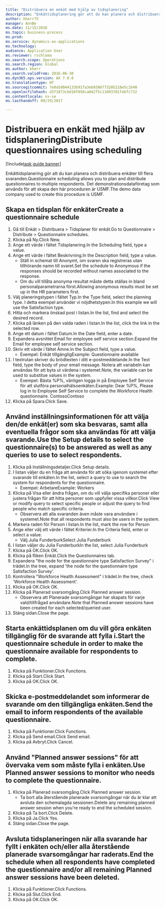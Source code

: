 ```yaml
--- 
title: "Distribuera en enkät med hjälp av tidsplanering"
description: "Enkättidsplanering gör att du kan planera och distribuera enkäter till flera svaranden."
author: kherr75
manager: AnnBe
ms.date: 11/15/2016
ms.topic: business-process
ms.prod: 
ms.service: dynamics-ax-applications
ms.technology: 
audience: Application User
ms.reviewer: rschloma
ms.search.scope: Operations
ms.search.region: Global
ms.author: kherr
ms.search.validFrom: 2016-06-30
ms.dyn365.ops.version: AX 7.0.0
ms.translationtype: HT
ms.sourcegitcommit: 7e0a5d044133b917a3eb9386773205218e5c1b40
ms.openlocfilehash: d371873cbd16f050ca042f5c13d93781fe6fc732
ms.contentlocale: sv-se
ms.lasthandoff: 09/29/2017

---
```

# <a name="distribute-questionnaires-using-scheduling"></a><span data-ttu-id="d2d9a-103">Distribuera en enkät med hjälp av tidsplanering</span><span class="sxs-lookup"><span data-stu-id="d2d9a-103">Distribute questionnaires using scheduling</span></span>

[!include[task guide banner](../../includes/task-guide-banner.md)]

<span data-ttu-id="d2d9a-104">Enkättidsplanering gör att du kan planera och distribuera enkäter till flera svaranden.</span><span class="sxs-lookup"><span data-stu-id="d2d9a-104">Questionnaire scheduling allows you to plan and distribute questionnaires to multiple respondents.</span></span> <span data-ttu-id="d2d9a-105">Det demonstrationsdataföretag som används för att skapa den här proceduren är USMF.</span><span class="sxs-lookup"><span data-stu-id="d2d9a-105">The demo data company used to create this procedure is USMF.</span></span>


## <a name="create-a-questionnaire-schedule"></a><span data-ttu-id="d2d9a-106">Skapa en tidsplan för enkäter</span><span class="sxs-lookup"><span data-stu-id="d2d9a-106">Create a questionnaire schedule</span></span>
1. <span data-ttu-id="d2d9a-107">Gå till Enkät > Distribuera > Tidsplaner för enkät.</span><span class="sxs-lookup"><span data-stu-id="d2d9a-107">Go to Questionnaire > Distribute > Questionnaire schedules.</span></span>
2. <span data-ttu-id="d2d9a-108">Klicka på Ny.</span><span class="sxs-lookup"><span data-stu-id="d2d9a-108">Click New.</span></span>
3. <span data-ttu-id="d2d9a-109">Ange ett värde i fältet Tidsplanering.</span><span class="sxs-lookup"><span data-stu-id="d2d9a-109">In the Scheduling field, type a value.</span></span>
4. <span data-ttu-id="d2d9a-110">Ange ett värde i fältet Beskrivning.</span><span class="sxs-lookup"><span data-stu-id="d2d9a-110">In the Description field, type a value.</span></span>
    * <span data-ttu-id="d2d9a-111">Ställ in schemat till Anonymt, om svaren ska registreras utan tillhörande namn till svaret.</span><span class="sxs-lookup"><span data-stu-id="d2d9a-111">Set the schedule to Anonymous if the responses should be recorded without names associated to the response.</span></span>  
    * <span data-ttu-id="d2d9a-112">Om du vill tillåta anonyma resultat måste detta ställas in bland personalparametrarna först.</span><span class="sxs-lookup"><span data-stu-id="d2d9a-112">Allowing anonymous results must be set up in the HR parameters first.</span></span>  
5. <span data-ttu-id="d2d9a-113">Välj planeringstypen i fältet Typ.</span><span class="sxs-lookup"><span data-stu-id="d2d9a-113">In the Type field, select the planning type.</span></span>  <span data-ttu-id="d2d9a-114">I detta exempel använder vi nöjdhetstypen.</span><span class="sxs-lookup"><span data-stu-id="d2d9a-114">In this example we will use the Satisfaction type.</span></span>
6. <span data-ttu-id="d2d9a-115">Hitta och markera önskad post i listan.</span><span class="sxs-lookup"><span data-stu-id="d2d9a-115">In the list, find and select the desired record.</span></span>
7. <span data-ttu-id="d2d9a-116">Klicka på länken på den valda raden i listan.</span><span class="sxs-lookup"><span data-stu-id="d2d9a-116">In the list, click the link in the selected row.</span></span>
8. <span data-ttu-id="d2d9a-117">Ange ett datum i fältet Datum.</span><span class="sxs-lookup"><span data-stu-id="d2d9a-117">In the Date field, enter a date.</span></span>
9. <span data-ttu-id="d2d9a-118">Expandera avsnittet Email for employee self service section.</span><span class="sxs-lookup"><span data-stu-id="d2d9a-118">Expand the Email for employee self service section.</span></span>
10. <span data-ttu-id="d2d9a-119">Skriv ett värde i fältet Ämne.</span><span class="sxs-lookup"><span data-stu-id="d2d9a-119">In the Subject field, type a value.</span></span>
    * <span data-ttu-id="d2d9a-120">Exempel: Enkät tillgänglig</span><span class="sxs-lookup"><span data-stu-id="d2d9a-120">Example: Questionnaire available</span></span>  
11. <span data-ttu-id="d2d9a-121">I textrutan skriver du brödtexten i ditt e-postmeddelande.</span><span class="sxs-lookup"><span data-stu-id="d2d9a-121">In the Text field, type the body of your email message.</span></span> <span data-ttu-id="d2d9a-122">Notera att variabeln kan användas för att byta ut värdena i systemet.</span><span class="sxs-lookup"><span data-stu-id="d2d9a-122">Note, the variable can be used to substitue values in the system.</span></span>
    * <span data-ttu-id="d2d9a-123">Exempel: Bästa %P%, vänligen logga in på Employee Self Service för att slutföra personalhälsoenkäten.</span><span class="sxs-lookup"><span data-stu-id="d2d9a-123">Example:   Dear %P%,  Please log in to Employee Self Service to complete the Workforce Health questionnaire.</span></span>  <span data-ttu-id="d2d9a-124">Contoso</span><span class="sxs-lookup"><span data-stu-id="d2d9a-124">Contoso</span></span>  
12. <span data-ttu-id="d2d9a-125">Klicka på Spara.</span><span class="sxs-lookup"><span data-stu-id="d2d9a-125">Click Save.</span></span>

## <a name="use-the-setup-details-to-select-the-questionnaires-to-be-answered-as-well-as-any-queries-to-use-to-select-respondents"></a><span data-ttu-id="d2d9a-126">Använd inställningsinformationen för att välja den/de enkät(er) som ska besvaras, samt alla eventuella frågor som ska användas för att välja svarande.</span><span class="sxs-lookup"><span data-stu-id="d2d9a-126">Use the Setup details to select the questionnaire(s) to be answered as well as any queries to use to select respondents.</span></span>
1. <span data-ttu-id="d2d9a-127">Klicka på Inställningsdetaljer.</span><span class="sxs-lookup"><span data-stu-id="d2d9a-127">Click Setup details.</span></span>
2. <span data-ttu-id="d2d9a-128">I listan väljer du en fråga att använda för att söka igenom systemet efter svarande till enkäten.</span><span class="sxs-lookup"><span data-stu-id="d2d9a-128">In the list, select a query to use to search the system for respondents for the questionnaire.</span></span>
    * <span data-ttu-id="d2d9a-129">Exempel: Arbetare</span><span class="sxs-lookup"><span data-stu-id="d2d9a-129">Example: Workers</span></span>  
3. <span data-ttu-id="d2d9a-130">Klicka på Visa eller ändra frågan, om du vill välja specifika personer eller justera frågan för att hitta personer som uppfyller vissa villkor.</span><span class="sxs-lookup"><span data-stu-id="d2d9a-130">Click View or modify query to select specific people or adjust the query to find people who match specific criteria.</span></span>
    * <span data-ttu-id="d2d9a-131">Observera att alla svaranden även måste vara användare i systemet.</span><span class="sxs-lookup"><span data-stu-id="d2d9a-131">Note that all respondents must also be users in the system.</span></span>  
4. <span data-ttu-id="d2d9a-132">Markera raden för Person i listan.</span><span class="sxs-lookup"><span data-stu-id="d2d9a-132">In the list, mark the row for Person</span></span>
5. <span data-ttu-id="d2d9a-133">Ange eller välj ett värde i fältet Kriterier.</span><span class="sxs-lookup"><span data-stu-id="d2d9a-133">In the Criteria field, enter or select a value.</span></span>
    * <span data-ttu-id="d2d9a-134">Välj Julia Funderburk</span><span class="sxs-lookup"><span data-stu-id="d2d9a-134">Select Julia Funderburk</span></span>  
6. <span data-ttu-id="d2d9a-135">I listan väljer du Julia Funderburk</span><span class="sxs-lookup"><span data-stu-id="d2d9a-135">In the list, select Julia Funderburk</span></span>
7. <span data-ttu-id="d2d9a-136">Klicka på OK.</span><span class="sxs-lookup"><span data-stu-id="d2d9a-136">Click OK.</span></span>
8. <span data-ttu-id="d2d9a-137">Klicka på fliken Enkät.</span><span class="sxs-lookup"><span data-stu-id="d2d9a-137">Click the Questionnaires tab.</span></span>
9. <span data-ttu-id="d2d9a-138">Expandera "the node for the questionnaire type Satisfaction Survey" i trädet.</span><span class="sxs-lookup"><span data-stu-id="d2d9a-138">In the tree, expand 'the node for the questionnaire type Satisfaction Survey'.</span></span>
10. <span data-ttu-id="d2d9a-139">Kontrollera "Workforce Health Assessment" i trädet.</span><span class="sxs-lookup"><span data-stu-id="d2d9a-139">In the tree, check 'Workforce Health Assessment'.</span></span>
11. <span data-ttu-id="d2d9a-140">Klicka på OK.</span><span class="sxs-lookup"><span data-stu-id="d2d9a-140">Click OK.</span></span>
12. <span data-ttu-id="d2d9a-141">Klicka på Planerad svarsomgång.</span><span class="sxs-lookup"><span data-stu-id="d2d9a-141">Click Planned answer session.</span></span>
    * <span data-ttu-id="d2d9a-142">Observera att Planerade svarsomgångar har skapats för varje vald/tillfrågad användare.</span><span class="sxs-lookup"><span data-stu-id="d2d9a-142">Note that Planned answer sessions have been created for each selected/queried user.</span></span>  
13. <span data-ttu-id="d2d9a-143">Stäng sidan.</span><span class="sxs-lookup"><span data-stu-id="d2d9a-143">Close the page.</span></span>

## <a name="start-the-questionnaire-schedule-in-order-to-make-the-questionnaire-available-for-respondents-to-complete"></a><span data-ttu-id="d2d9a-144">Starta enkättidsplanen om du vill göra enkäten tillgänglig för de svarande att fylla i.</span><span class="sxs-lookup"><span data-stu-id="d2d9a-144">Start the questionnaire schedule in order to make the questionnaire available for respondents to complete.</span></span>
1. <span data-ttu-id="d2d9a-145">Klicka på Funktioner.</span><span class="sxs-lookup"><span data-stu-id="d2d9a-145">Click Functions.</span></span>
2. <span data-ttu-id="d2d9a-146">Klicka på Start.</span><span class="sxs-lookup"><span data-stu-id="d2d9a-146">Click Start.</span></span>
3. <span data-ttu-id="d2d9a-147">Klicka på OK.</span><span class="sxs-lookup"><span data-stu-id="d2d9a-147">Click OK.</span></span>

## <a name="send-the-email-to-inform-respondents-of-the-available-questionnaire"></a><span data-ttu-id="d2d9a-148">Skicka e-postmeddelandet som informerar de svarande om den tillgängliga enkäten.</span><span class="sxs-lookup"><span data-stu-id="d2d9a-148">Send the email to inform respondents of the available questionnaire.</span></span>
1. <span data-ttu-id="d2d9a-149">Klicka på Funktioner.</span><span class="sxs-lookup"><span data-stu-id="d2d9a-149">Click Functions.</span></span>
2. <span data-ttu-id="d2d9a-150">Klicka på Send email.</span><span class="sxs-lookup"><span data-stu-id="d2d9a-150">Click Send email.</span></span>
3. <span data-ttu-id="d2d9a-151">Klicka på Avbryt.</span><span class="sxs-lookup"><span data-stu-id="d2d9a-151">Click Cancel.</span></span>

## <a name="use-planned-answer-sessions-to-monitor-who-needs-to-complete-the-questionnaire"></a><span data-ttu-id="d2d9a-152">Använd "Planned answer sessions" för att övervaka vem som måste fylla i enkäten.</span><span class="sxs-lookup"><span data-stu-id="d2d9a-152">Use Planned answer sessions to monitor who needs to complete the questionnaire.</span></span>
1. <span data-ttu-id="d2d9a-153">Klicka på Planerad svarsomgång.</span><span class="sxs-lookup"><span data-stu-id="d2d9a-153">Click Planned answer session.</span></span>
    * <span data-ttu-id="d2d9a-154">Ta bort alla återstående planerade svarsomgångar när du är klar att avsluta den schemalagda sessionen.</span><span class="sxs-lookup"><span data-stu-id="d2d9a-154">Delete any remaining planned answer session when you're ready to end the scheduled session.</span></span>  
2. <span data-ttu-id="d2d9a-155">Klicka på Ta bort.</span><span class="sxs-lookup"><span data-stu-id="d2d9a-155">Click Delete.</span></span>
3. <span data-ttu-id="d2d9a-156">Klicka på Ja.</span><span class="sxs-lookup"><span data-stu-id="d2d9a-156">Click Yes.</span></span>
4. <span data-ttu-id="d2d9a-157">Stäng sidan.</span><span class="sxs-lookup"><span data-stu-id="d2d9a-157">Close the page.</span></span>

## <a name="end-the-schedule-when-all-respondents-have-completed-the-questionnaire-andor-all-remaining-planned-answer-sessions-have-been-deleted"></a><span data-ttu-id="d2d9a-158">Avsluta tidsplaneringen när alla svarande har fyllt i enkäten och/eller alla återstående planerade svarsomgångar har raderats.</span><span class="sxs-lookup"><span data-stu-id="d2d9a-158">End the schedule when all respondents have completed the questionnaire and/or all remaining Planned answer sessions have been deleted.</span></span>
1. <span data-ttu-id="d2d9a-159">Klicka på Funktioner.</span><span class="sxs-lookup"><span data-stu-id="d2d9a-159">Click Functions.</span></span>
2. <span data-ttu-id="d2d9a-160">Klicka på Slut.</span><span class="sxs-lookup"><span data-stu-id="d2d9a-160">Click End.</span></span>
3. <span data-ttu-id="d2d9a-161">Klicka på OK.</span><span class="sxs-lookup"><span data-stu-id="d2d9a-161">Click OK.</span></span>


